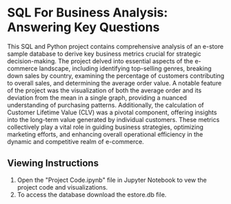 # SQL For Business Analysis: Answering Key Questions
This SQL and Python project contains comprehensive analysis of an e-store sample database to derive key business metrics crucial for strategic decision-making. The project delved into essential aspects of the e-commerce landscape, including identifying top-selling genres, breaking down sales by country, examining the percentage of customers contributing to overall sales, and determining the average order value. A notable feature of the project was the visualization of both the average order and its deviation from the mean in a single graph, providing a nuanced understanding of purchasing patterns. Additionally, the calculation of Customer Lifetime Value (CLV) was a pivotal component, offering insights into the long-term value generated by individual customers. These metrics collectively play a vital role in guiding business strategies, optimizing marketing efforts, and enhancing overall operational efficiency in the dynamic and competitive realm of e-commerce.
## Viewing Instructions
1. Open the "Project Code.ipynb" file in Jupyter Notebook to vew the project code and visualizations.
2. To access the database download the estore.db file.
